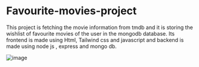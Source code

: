 # Favourite-movies-project

This project is fetching the movie information from tmdb and it is storing the wishlist of favourite movies of the user in the mongodb database. Its frontend is made using Html, Tailwind css and javascript and backend is made using node js , express and mongo db.

![image](https://user-images.githubusercontent.com/89929777/222681810-b5aff37e-192c-4a98-b039-250baefd7574.png)

